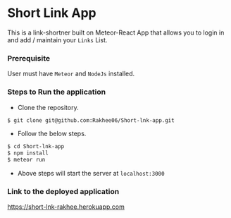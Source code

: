 # Short Link App

This is a link-shortner built on Meteor-React App that allows you to login in and add / maintain your `Links` List.

### Prerequisite

User must have `Meteor` and `NodeJs` installed.

### Steps to Run the application

* Clone the repository.
```sh
$ git clone git@github.com:Rakhee06/Short-lnk-app.git
```
* Follow the below steps.
```sh
$ cd Short-lnk-app
$ npm install
$ meteor run
```
* Above steps will start the server at `localhost:3000`

### Link to the deployed application

https://short-lnk-rakhee.herokuapp.com